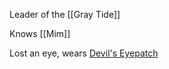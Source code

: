 Leader of the [[Gray Tide]]

Knows [[Mim]]

Lost an eye, wears [Devil's Eyepatch](https://www.reddit.com/r/TheGriffonsSaddlebag/comments/cwlyz8/the_griffons_saddlebag_devils_detail_eyepatch/)
